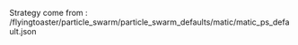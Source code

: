 Strategy come from : /flyingtoaster/particle_swarm/particle_swarm_defaults/matic/matic_ps_default.json